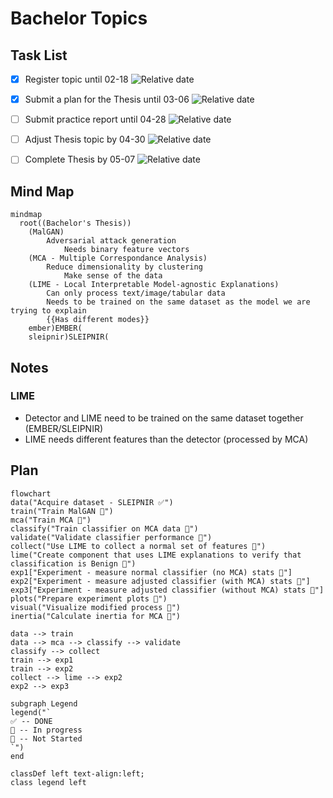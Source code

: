 # Bachelor Topics

## Task List

<!-- 
    Issue URL: https://github.com/onlyidev/bachelor/issues/8
-->
- [x] Register topic until 02-18 ![Relative date](https://img.shields.io/date/1739915999?style=flat&label=Due&cacheSeconds=3600)
<!--
    Issue URL: https://github.com/onlyidev/bachelor/issues/7
    milestone: Thesis Plan
 -->
- [x] Submit a plan for the Thesis until 03-06 ![Relative date](https://img.shields.io/date/1741212000?style=flat&label=Due&cacheSeconds=3600)
<!--
    TODO: fix by 2025-04-28 
    Issue URL: https://github.com/onlyidev/bachelor/issues/6
    milestone: Professional Practice
-->
- [ ] Submit practice report until 04-28 ![Relative date](https://img.shields.io/date/1745787600?label=Due&cacheSeconds=3600)

<!-- 
    TODO: Adjust Thesis topic by 2025-04-30
    milestone: Thesis Completed
 -->
- [ ] Adjust Thesis topic by 04-30 ![Relative date](https://img.shields.io/date/1746030600?label=Due&cacheSeconds=3600)

<!-- 
    TODO: Complete Thesis by 2025-05-07
    milestone: Thesis Completed
 -->
- [ ] Complete Thesis by 05-07 ![Relative date](https://img.shields.io/date/1746592200?label=Due&cacheSeconds=3600)




## Mind Map

```mermaid
mindmap
  root((Bachelor's Thesis))
    (MalGAN)
        Adversarial attack generation
            Needs binary feature vectors
    (MCA - Multiple Correspondance Analysis)
        Reduce dimensionality by clustering
            Make sense of the data
    (LIME - Local Interpretable Model-agnostic Explanations)
        Can only process text/image/tabular data
        Needs to be trained on the same dataset as the model we are trying to explain
        {{Has different modes}}
    ember)EMBER(
    sleipnir)SLEIPNIR(
```

## Notes


### LIME

- Detector and LIME need to be trained on the same dataset together (EMBER/SLEIPNIR)
- LIME needs different features than the detector (processed by MCA)

## Plan

```mermaid
flowchart
data("Acquire dataset - SLEIPNIR ✅")
train("Train MalGAN 🔷")
mca("Train MCA 🔷")
classify("Train classifier on MCA data 🔷")
validate("Validate classifier performance 🔶")
collect("Use LIME to collect a normal set of features 🔷")
lime("Create component that uses LIME explanations to verify that classification is Benign 🔷")
exp1["Experiment - measure normal classifier (no MCA) stats 🔷"]
exp2["Experiment - measure adjusted classifier (with MCA) stats 🔷"]
exp3["Experiment - measure adjusted classifier (without MCA) stats 🔷"]
plots("Prepare experiment plots 🔷")
visual("Visualize modified process 🔶")
inertia("Calculate inertia for MCA 🔷")

data --> train
data --> mca --> classify --> validate
classify --> collect
train --> exp1
train --> exp2
collect --> lime --> exp2
exp2 --> exp3

subgraph Legend
legend("`
✅ -- DONE
🔷 -- In progress
🔶 -- Not Started
`")
end

classDef left text-align:left;
class legend left

```
